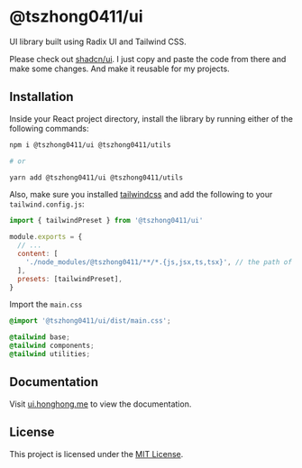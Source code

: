 # @tszhong0411/ui

UI library built using Radix UI and Tailwind CSS.

Please check out [shadcn/ui](https://github.com/shadcn/ui). I just copy and paste the code from there and make some changes. And make it reusable for my projects.

## Installation

Inside your React project directory, install the library by running either of the following commands:

```bash
npm i @tszhong0411/ui @tszhong0411/utils

# or

yarn add @tszhong0411/ui @tszhong0411/utils
```

Also, make sure you installed [tailwindcss](https://tailwindcss.com/docs/installation) and add the following to your `tailwind.config.js`:

```js
import { tailwindPreset } from '@tszhong0411/ui'

module.exports = {
  // ...
  content: [
    './node_modules/@tszhong0411/**/*.{js,jsx,ts,tsx}', // the path of @tszhong0411/*
  ],
  presets: [tailwindPreset],
}
```

Import the `main.css`

```css
@import '@tszhong0411/ui/dist/main.css';

@tailwind base;
@tailwind components;
@tailwind utilities;
```

## Documentation

Visit [ui.honghong.me](https://ui.honghong.me) to view the documentation.

## License

This project is licensed under the [MIT License](LICENSE).
